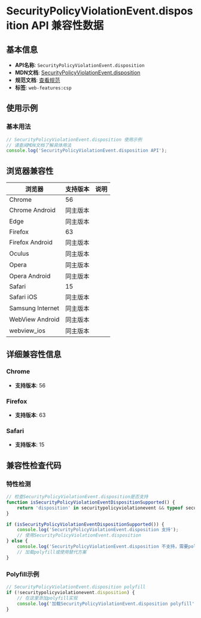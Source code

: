 # SecurityPolicyViolationEvent.disposition API 兼容性数据

## 基本信息

- **API名称**: `SecurityPolicyViolationEvent.disposition`
- **MDN文档**: [SecurityPolicyViolationEvent.disposition](https://developer.mozilla.org/docs/Web/API/SecurityPolicyViolationEvent/disposition)
- **规范文档**: [查看规范](https://w3c.github.io/webappsec-csp/#dom-securitypolicyviolationevent-disposition)
- **标签**: `web-features:csp`

## 使用示例

### 基本用法

```javascript
// SecurityPolicyViolationEvent.disposition 使用示例
// 请查阅MDN文档了解具体用法
console.log('SecurityPolicyViolationEvent.disposition API');
```

## 浏览器兼容性

| 浏览器 | 支持版本 | 说明 |
|--------|----------|------|
| Chrome | 56 |  |
| Chrome Android | 同主版本 |  |
| Edge | 同主版本 |  |
| Firefox | 63 |  |
| Firefox Android | 同主版本 |  |
| Oculus | 同主版本 |  |
| Opera | 同主版本 |  |
| Opera Android | 同主版本 |  |
| Safari | 15 |  |
| Safari iOS | 同主版本 |  |
| Samsung Internet | 同主版本 |  |
| WebView Android | 同主版本 |  |
| webview_ios | 同主版本 |  |

## 详细兼容性信息

### Chrome

- **支持版本**: 56

### Firefox

- **支持版本**: 63

### Safari

- **支持版本**: 15

## 兼容性检查代码

### 特性检测

```javascript
// 检查SecurityPolicyViolationEvent.disposition是否支持
function isSecurityPolicyViolationEventDispositionSupported() {
    return 'disposition' in securitypolicyviolationevent && typeof securitypolicyviolationevent.disposition === 'function';
}

if (isSecurityPolicyViolationEventDispositionSupported()) {
    console.log('SecurityPolicyViolationEvent.disposition 支持');
    // 使用SecurityPolicyViolationEvent.disposition
} else {
    console.log('SecurityPolicyViolationEvent.disposition 不支持，需要polyfill');
    // 加载polyfill或使用替代方案
}
```

### Polyfill示例

```javascript
// SecurityPolicyViolationEvent.disposition polyfill
if (!securitypolicyviolationevent.disposition) {
    // 在这里添加polyfill实现
    console.log('加载SecurityPolicyViolationEvent.disposition polyfill');
}
```

